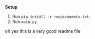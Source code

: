 **Setup**
1. Run `pip install -r requirements.txt`.
2. Run `main.py`.  
  
oh yes this is a very good readme file